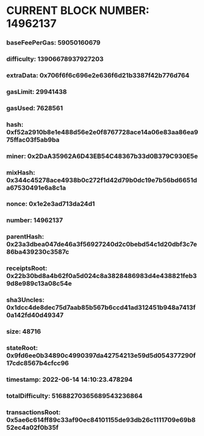 # CURRENT BLOCK NUMBER: 14962137

### baseFeePerGas: 59050160679
### difficulty: 13906678937927203
### extraData: 0x706f6f6c696e2e636f6d21b3387f42b776d764
### gasLimit: 29941438
### gasUsed: 7628561
### hash: 0xf52a2910b8e1e488d56e2e0f8767728ace14a06e83aa86ea975ffac03f5ab9ba
### miner: 0x2DaA35962A6D43EB54C48367b33d0B379C930E5e
### mixHash: 0x344c45278ace4938b0c272f1d42d79b0dc19e7b56bd6651da67530491e6a8c1a
### nonce: 0x1e2e3ad713da24d1
### number: 14962137
### parentHash: 0x23a3dbea047de46a3f56927240d2c0bebd54c1d20dbf3c7e86ba439230c3587c
### receiptsRoot: 0x22b30bd8a4b62f0a5d024c8a3828486983d4e438821feb39d8e989c13a08c54e
### sha3Uncles: 0x1dcc4de8dec75d7aab85b567b6ccd41ad312451b948a7413f0a142fd40d49347
### size: 48716
### stateRoot: 0x9fd6ee0b34890c4990397da42754213e59d5d054377290f17cdc8567b4cfcc96
### timestamp: 2022-06-14 14:10:23.478294
### totalDifficulty: 51688270365689543236864
### transactionsRoot: 0x5ae6c614ff89c33af90ec84101155de93db26c1111709e69b852ec4a02f0b35f
